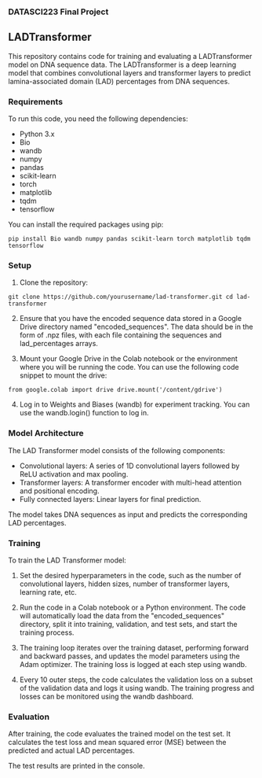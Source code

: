 ### DATASCI223 Final Project


## LADTransformer
This repository contains code for training and evaluating a LADTransformer model on DNA sequence data. The LADTransformer is a deep learning model that combines convolutional layers and transformer layers to predict lamina-associated domain (LAD) percentages from DNA sequences.  

### Requirements
To run this code, you need the following dependencies:

* Python 3.x
* Bio
* wandb
* numpy
* pandas
* scikit-learn
* torch
* matplotlib
* tqdm
* tensorflow
  
You can install the required packages using pip:

`pip install Bio wandb numpy pandas scikit-learn torch matplotlib tqdm tensorflow`  

### Setup
1. Clone the repository:

`git clone https://github.com/yourusername/lad-transformer.git
cd lad-transformer` 

2. Ensure that you have the encoded sequence data stored in a Google Drive directory named "encoded_sequences". The data should be in the form of .npz files, with each file containing the sequences and lad_percentages arrays.

3. Mount your Google Drive in the Colab notebook or the environment where you will be running the code. You can use the following code snippet to mount the drive:

`from google.colab import drive
drive.mount('/content/gdrive')`

4. Log in to Weights and Biases (wandb) for experiment tracking. You can use the wandb.login() function to log in.  

### Model Architecture
The LAD Transformer model consists of the following components:

* Convolutional layers: A series of 1D convolutional layers followed by ReLU activation and max pooling.
* Transformer layers: A transformer encoder with multi-head attention and positional encoding.
* Fully connected layers: Linear layers for final prediction.
  
The model takes DNA sequences as input and predicts the corresponding LAD percentages.

### Training
To train the LAD Transformer model:

1. Set the desired hyperparameters in the code, such as the number of convolutional layers, hidden sizes, number of transformer layers, learning rate, etc.
   
2. Run the code in a Colab notebook or a Python environment. The code will automatically load the data from the "encoded_sequences" directory, split it into training, validation, and test sets, and start the training process.

3. The training loop iterates over the training dataset, performing forward and backward passes, and updates the model parameters using the Adam optimizer. The training loss is logged at each step using wandb.

4. Every 10 outer steps, the code calculates the validation loss on a subset of the validation data and logs it using wandb.
The training progress and losses can be monitored using the wandb dashboard.

### Evaluation
After training, the code evaluates the trained model on the test set. It calculates the test loss and mean squared error (MSE) between the predicted and actual LAD percentages.

The test results are printed in the console.

